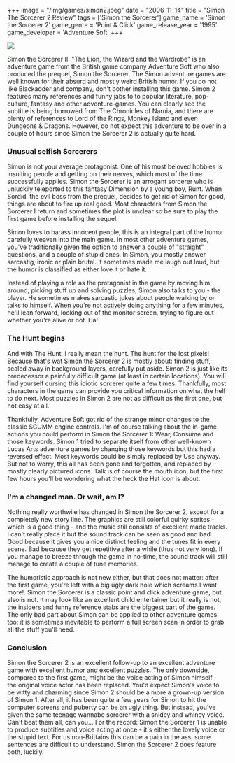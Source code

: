 +++
image = "/img/games/simon2.jpeg"
date = "2006-11-14"
title = "Simon The Sorcerer 2 Review"
tags = ['Simon the Sorcerer']
game_name = 'Simon the Sorcerer 2'
game_genre = 'Point & Click'
game_release_year = '1995'
game_developer = 'Adventure Soft'
+++

<img src="/img/Guides/SimonTheSorcerer2.png"/>

Simon the Sorcerer II: "The Lion, the Wizard and the Wardrobe" is an adventure game from the British game company Adventure Soft who also produced the prequel, Simon the Sorcerer. The Simon adventure games are well known for their absurd and mostly weird British humor. If you do not like Blackadder and company, don't bother installing this game. Simon 2 features many references and funny jabs to to popular literature, pop-culture, fantasy and other adventure-games. You can clearly see the subtitle is being borrowed from The Chronicles of Narnia, and there are plenty of references to Lord of the Rings, Monkey Island and even Dungeons & Dragons. However, do not expect this adventure to be over in a couple of hours since Simon the Sorcerer 2 is actually quite hard.

### Unusual selfish Sorcerers

Simon is not your average protagonist. One of his most beloved hobbies is insulting people and getting on their nerves, which most of the time successfully applies. Simon the Sorcerer is an arrogant sorcerer who is unluckily teleported to this fantasy Dimension by a young boy, Runt. When Sordid, the evil boss from the prequel, decides to get rid of Simon for good, things are about to fire up real good. Most characters from Simon the Sorcerer I return and sometimes the plot is unclear so be sure to play the first game before installing the sequel.

Simon loves to harass innocent people, this is an integral part of the humor carefully weaven into the main game. In most other adventure games, you've traditionally given the option to answer a couple of "straight" questions, and a couple of stupid ones. In Simon, you mostly answer sarcastig, ironic or plain brutal. It sometimes made me laugh out loud, but the humor is classified as either love it or hate it.

Instead of playing a role as the protagonist in the game by moving him around, picking stuff up and solving puzzles, Simon also talks to you - the player. He sometimes makes sarcastic jokes about people walking by or talks to himself. When you're not actively doing anything for a few minutes, he'll lean forward, looking out of the monitor screen, trying to figure out whether you're alive or not. Ha!

### The Hunt begins

And with The Hunt, I really mean the hunt. The hunt for the lost pixels! Because that's wat Simon the Sorcerer 2 is mostly about: finding stuff, sealed away in background layers, carefully put aside. Simon 2 is just like its predecessor a painfully difficult game (at least in certain locations). You will find yourself cursing this idiotic sorcerer quite a few times. Thankfully, most characters in the game can provide you critical information on what the hell to do next. Most puzzles in Simon 2 are not as difficult as the first one, but not easy at all.

Thankfully, Adventure Soft got rid of the strange minor changes to the classic SCUMM engine controls. I'm of course talking about the in-game actions you could perform in Simon the Sorcerer 1: Wear, Consume and those keywords. Simon 1 tried to separate itself from other well-known Lucas Arts adventure games by changing those keywords but this had a reversed effect. Most keywords could be simply replaced by Use anyway. But not to worry, this all has been gone and forgotten, and replaced by mostly clearly pictured icons. Talk is of course the mouth icon, but the first few hours you'll be wondering what the heck the Hat icon is about.

### I'm a changed man. Or wait, am I?

Nothing really worthwile has changed in Simon the Sorcerer 2, except for a completely new story line. The graphics are still colorful quirky sprites - which is a good thing - and the music still consists of excellent made tracks. I can't really place it but the sound track can be seen as good and bad. Good because it gives you a nice distinct feeling and the tunes fit in every scene. Bad because they get repetitive after a while (thus not very long). If you manage to breeze through the game in no-time, the sound track will still manage to create a couple of tune memories.

The humoristic approach is not new either, but that does not matter: after the first game, you're left with a big ugly dark hole which screams I want more!. Simon the Sorcerer is a classic point and click adventure game, but also is not. It may look like an excellent child entertainer but it really is not, the insiders and funny reference stabs are the biggest part of the game. The only bad part about Simon can be applied to other adventure games too: it is sometimes inevitable to perform a full screen scan in order to grab all the stuff you'll need.

### Conclusion

Simon the Sorcerer 2 is an excellent follow-up to an excellent adventure game with excellent humor and excellent puzzles. The only downside, compared to the first game, might be the voice acting of Simon himself - the original voice actor has been replaced. You'd expect Simon's voice to be witty and charming since Simon 2 should be a more a grown-up version of Simon 1. After all, it has been quite a few years for Simon to hit the computer screens and puberty can be an ugly thing. But instead, you've given the same teenage wannabe sorcerer with a snidey and whiney voice. Can't beat them all, can you...
For the record: Simon the Sorcerer 1 is unable to produce subtitles and voice acting at once - it's either the lovely voice or the stupid text. For us non-Brittains this can be a pain in the ass, some sentences are difficult to understand. Simon the Sorcerer 2 does feature both, luckily.